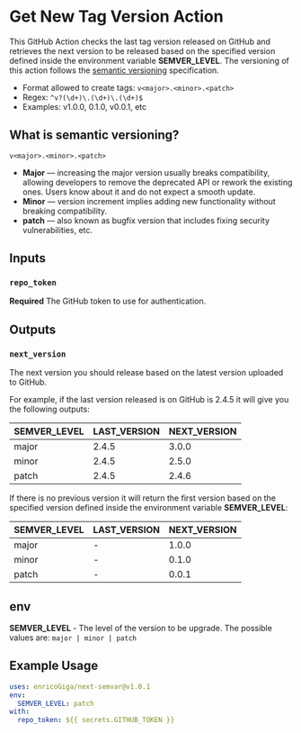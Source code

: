 # Get New Tag Version Action

This GitHub Action checks the last tag version released on GitHub and 
retrieves the next version to be released based on the specified 
version defined inside the environment variable **SEMVER_LEVEL**.
The versioning of this action follows the [semantic versioning](https://semver.org/) specification. 

- Format allowed to create tags: `v<major>.<minor>.<patch>`
- Regex: `^v?(\d+)\.(\d+)\.(\d+)$`
- Examples: v1.0.0, 0.1.0, v0.0.1, etc

## What is semantic versioning?
`v<major>.<minor>.<patch>`
* **Major** — increasing the major version usually breaks compatibility, allowing developers to remove the deprecated API or rework the existing ones. Users know about it and do not expect a smooth update.
* **Minor** — version increment implies adding new functionality without breaking compatibility.
* **patch** — also known as bugfix version that includes fixing security vulnerabilities, etc.

## Inputs

### `repo_token`

**Required** The GitHub token to use for authentication.



## Outputs

### `next_version`

The next version you should release based on the latest version uploaded to GitHub. 

For example, if the last version released is on GitHub is 2.4.5 it will give you the following outputs:

| SEMVER_LEVEL | LAST_VERSION | NEXT_VERSION |
|--------------|--------------|--------------|
| major        | 2.4.5        | 3.0.0        |
| minor        | 2.4.5        | 2.5.0        |
| patch        | 2.4.5        | 2.4.6        |

If there is no previous version it will return the first version based on the specified version defined inside the environment variable **SEMVER_LEVEL**:

| SEMVER_LEVEL | LAST_VERSION | NEXT_VERSION |
|--------------|--------------|--------------|
| major        | -            | 1.0.0        |
| minor        | -            | 0.1.0        |
| patch        | -            | 0.0.1        |

## env
**SEMVER_LEVEL** - The level of the version to be upgrade.
The possible values are: `major | minor | patch`

## Example Usage

```yaml
uses: enricoGiga/next-semvar@v1.0.1
env:
  SEMVER_LEVEL: patch
with:
  repo_token: ${{ secrets.GITHUB_TOKEN }}
```